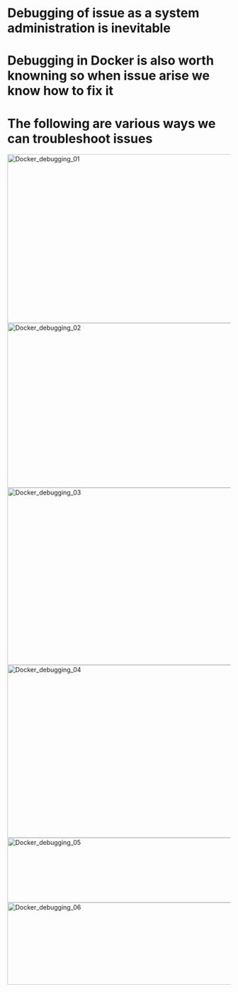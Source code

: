 # Debugging of issue as a system administration is inevitable #
# Debugging in Docker is also worth knowning so when issue arise we know how to fix it #
# The following are various ways we can troubleshoot issues #

<img width="772" height="380" alt="Docker_debugging_01" src="https://github.com/user-attachments/assets/642c02c9-e717-4e7f-b997-622b6d3cbaaf" />
<img width="769" height="371" alt="Docker_debugging_02" src="https://github.com/user-attachments/assets/f3f342bb-274f-47cc-b476-147eee1e6243" />
<img width="764" height="399" alt="Docker_debugging_03" src="https://github.com/user-attachments/assets/0c9bd300-b21f-4129-8a73-ea7982931ea3" />
<img width="781" height="389" alt="Docker_debugging_04" src="https://github.com/user-attachments/assets/6360ba7e-9d39-45cf-b1b4-d49d869906bf" />
<img width="650" height="146" alt="Docker_debugging_05" src="https://github.com/user-attachments/assets/a9915c97-c2e3-4626-8abe-8d7ed8b7b26e" />
<img width="789" height="185" alt="Docker_debugging_06" src="https://github.com/user-attachments/assets/be217e34-2ddf-4b0d-896a-85adfd49b90f" />
